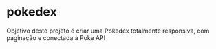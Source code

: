 # pokedex
Objetivo deste projeto é criar uma Pokedex totalmente responsiva, com paginação e conectada à Poke API
